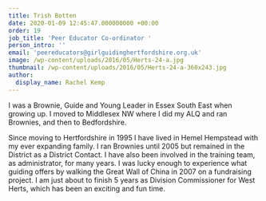 ```yaml
---
title: Trish Botten
date: 2020-01-09 12:45:47.000000000 +00:00
order: 19
job_title: 'Peer Educator Co-ordinator '
person_intro: ''
email: 'peereducators@girlguidinghertfordshire.org.uk'
image: /wp-content/uploads/2016/05/Herts-24-a.jpg
thumbnail: /wp-content/uploads/2016/05/Herts-24-a-360x243.jpg
author:
  display_name: Rachel Kemp
---
```

I was a Brownie, Guide and Young Leader in Essex South East when growing up. I moved to Middlesex NW where I did my ALQ and ran Brownies, and then to Bedfordshire.

Since moving to Hertfordshire in 1995 I have lived in Hemel Hempstead with my ever expanding family. I ran Brownies until 2005 but remained in the District as a District Contact. I have also been involved in the training team, as administrator, for many years. I was lucky enough to experience what guiding offers by walking the Great Wall of China in 2007 on a fundraising project. I am just about to finish 5 years as Division Commissioner for West Herts, which has been an exciting and fun time.

